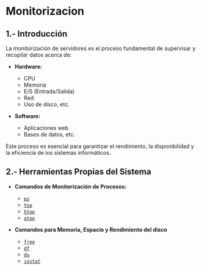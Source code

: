 # Monitorizacion

## 1.- Introducción
La monitorización de servidores es el proceso fundamental de supervisar y recopilar datos acerca de:

- **Hardware:**
  - CPU
  - Memoria
  - E/S (Entrada/Salida)
  - Red
  - Uso de disco, etc.

- **Software:**
  - Aplicaciones web
  - Bases de datos, etc.

Este proceso es esencial para garantizar el rendimiento, la disponibilidad y la eficiencia de los sistemas informáticos.

## 2.- Herramientas Propias del Sistema

- **Comandos de Monitorización de Procesos:**

  - [`ps`](ps.md)
  - [`top`](top.md)
  - [`htop`](htop.md)
  - [`atop`](atop.md)

- **Comandos para Memoria, Espacio y Rendimiento del disco**
  
  - [`free`](free.md)
  - [`df`](df.md)
  - [`du`](du.md)
  - [`iostat`](iostat.md)

